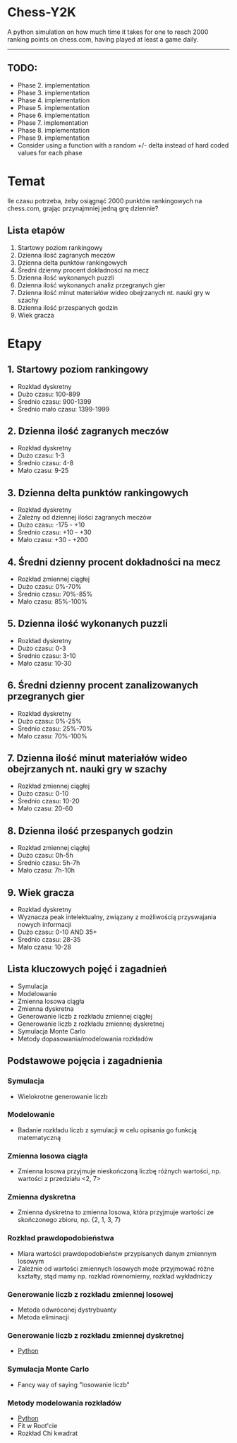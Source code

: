 # Chess-Y2K
A python simulation on how much time it takes for one to reach 2000 ranking points on chess.com, 
having played at least a game daily.

---
## TODO:
- Phase 2. implementation
- Phase 3. implementation
- Phase 4. implementation
- Phase 5. implementation
- Phase 6. implementation
- Phase 7. implementation
- Phase 8. implementation
- Phase 9. implementation
- Consider using a function with a random +/- delta instead of hard coded values for each phase


# Temat
Ile czasu potrzeba, żeby osiągnąć 2000 punktów rankingowych na chess.com, 
grając przynajmniej jedną grę dziennie?


## Lista etapów
1. Startowy poziom rankingowy
2. Dzienna ilość zagranych meczów
3. Dzienna delta punktów rankingowych 
4. Średni dzienny procent dokładności na mecz 
5. Dzienna ilość wykonanych puzzli 
6. Dzienna ilość wykonanych analiz przegranych gier 
7. Dzienna ilość minut materiałów wideo obejrzanych nt. nauki gry w szachy 
8. Dzienna ilość przespanych godzin 
9. Wiek gracza 


# Etapy
## 1. Startowy poziom rankingowy
- Rozkład dyskretny
- Dużo czasu: 100-899
- Średnio czasu: 900-1399
- Średnio mało czasu: 1399-1999

## 2. Dzienna ilość zagranych meczów
- Rozkład dyskretny
- Dużo czasu: 1-3 
- Średnio czasu: 4-8 
- Mało czasu: 9-25 

## 3. Dzienna delta punktów rankingowych
- Rozkład dyskretny 
- Zależny od dziennej ilości zagranych meczów 
- Dużo czasu: -175 - +10 
- Średnio czasu: +10 - +30 
- Mało czasu: +30 - +200 

## 4. Średni dzienny procent dokładności na mecz 
- Rozkład zmiennej ciągłej 
- Dużo czasu: 0%-70% 
- Średnio czasu: 70%-85% 
- Mało czasu: 85%-100% 

## 5. Dzienna ilość wykonanych puzzli 
- Rozkład dyskretny 
- Dużo czasu: 0-3 
- Średnio czasu: 3-10 
- Mało czasu: 10-30 

## 6. Średni dzienny procent zanalizowanych przegranych gier 
- Rozkład dyskretny 
- Dużo czasu: 0%-25%
- Średnio czasu: 25%-70%
- Mało czasu: 70%-100%

## 7. Dzienna ilość minut materiałów wideo obejrzanych nt. nauki gry w szachy 
- Rozkład zmiennej ciągłej 
- Dużo czasu: 0-10
- Średnio czasu: 10-20
- Mało czasu: 20-60

## 8. Dzienna ilość przespanych godzin 
- Rozkład zmiennej ciągłej 
- Dużo czasu: 0h-5h
- Średnio czasu: 5h-7h
- Mało czasu: 7h-10h

## 9. Wiek gracza 
- Rozkład dyskretny 
- Wyznacza peak intelektualny, związany z możliwością przyswajania nowych informacji 
- Dużo czasu: 0-10 AND 35+
- Średnio czasu: 28-35
- Mało czasu: 10-28

## Lista kluczowych pojęć i zagadnień
- Symulacja
- Modelowanie
- Zmienna losowa ciągła
- Zmienna dyskretna
- Generowanie liczb z rozkładu zmiennej ciągłej
- Generowanie liczb z rozkładu zmiennej dyskretnej
- Symulacja Monte Carlo
- Metody dopasowania/modelowania rozkładów


## Podstawowe pojęcia i zagadnienia
### Symulacja
- Wielokrotne generowanie liczb

### Modelowanie
- Badanie rozkładu liczb z symulacji w celu opisania go funkcją matematyczną

### Zmienna losowa ciągła
- Zmienna losowa przyjmuje nieskończoną liczbę różnych wartości, np. wartości z przedziału <2, 7> 

### Zmienna dyskretna
- Zmienna dyskretna to zmienna losowa, która przyjmuje wartości ze skończonego zbioru, np. {2, 1, 3, 7}

### Rozkład prawdopodobieństwa
- Miara wartości prawdopodobieństw przypisanych danym zmiennym losowym
- Zależnie od wartości zmiennych losowych może przyjmować różne kształty, stąd mamy np. rozkład równomierny, rozkład wykładniczy

### Generowanie liczb z rozkładu zmiennej losowej
- Metoda odwróconej dystrybuanty
- Metoda eliminacji

### Generowanie liczb z rozkładu zmiennej dyskretnej
- [Python](https://www.shorturl.at/DMS03)

### Symulacja Monte Carlo
- Fancy way of saying "losowanie liczb" 

### Metody modelowania rozkładów
- [Python](https://www.shorturl.at/aeOU5)
- Fit w Root'cie
- Rozkład Chi kwadrat
